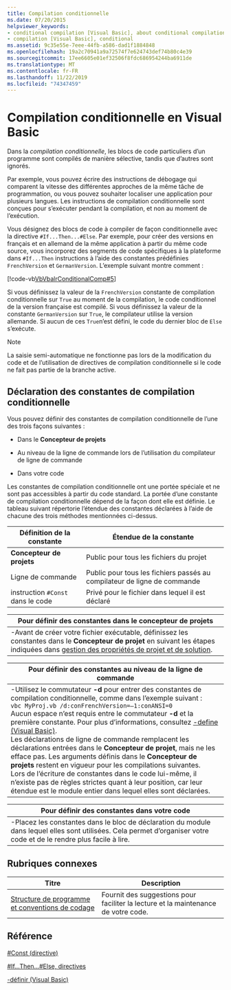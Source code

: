 ```yaml
---
title: Compilation conditionnelle
ms.date: 07/20/2015
helpviewer_keywords:
- conditional compilation [Visual Basic], about conditional compilation
- compilation [Visual Basic], conditional
ms.assetid: 9c35e55e-7eee-44fb-a586-dad1f1884848
ms.openlocfilehash: 19a2c70941a9a72574f7e624743def74b80c4e39
ms.sourcegitcommit: 17ee6605e01ef32506f8fdc686954244ba6911de
ms.translationtype: MT
ms.contentlocale: fr-FR
ms.lasthandoff: 11/22/2019
ms.locfileid: "74347459"
---
```

# <a name="conditional-compilation-in-visual-basic"></a>Compilation conditionnelle en Visual Basic
Dans la *compilation conditionnelle*, les blocs de code particuliers d’un programme sont compilés de manière sélective, tandis que d’autres sont ignorés.  
  
 Par exemple, vous pouvez écrire des instructions de débogage qui comparent la vitesse des différentes approches de la même tâche de programmation, ou vous pouvez souhaiter localiser une application pour plusieurs langues. Les instructions de compilation conditionnelle sont conçues pour s’exécuter pendant la compilation, et non au moment de l’exécution.  
  
 Vous désignez des blocs de code à compiler de façon conditionnelle avec la directive `#If...Then...#Else`. Par exemple, pour créer des versions en français et en allemand de la même application à partir du même code source, vous incorporez des segments de code spécifiques à la plateforme dans `#If...Then` instructions à l’aide des constantes prédéfinies `FrenchVersion` et `GermanVersion`. L’exemple suivant montre comment :  
  
 [!code-vb[VbVbalrConditionalComp#5](~/samples/snippets/visualbasic/VS_Snippets_VBCSharp/VbVbalrConditionalComp/VB/Class1.vb#5)]  
  
 Si vous définissez la valeur de la `FrenchVersion` constante de compilation conditionnelle sur `True` au moment de la compilation, le code conditionnel de la version française est compilé. Si vous définissez la valeur de la constante `GermanVersion` sur `True`, le compilateur utilise la version allemande. Si aucun de ces `True`n’est défini, le code du dernier bloc de `Else` s’exécute.  
  
> [!NOTE]
> La saisie semi-automatique ne fonctionne pas lors de la modification du code et de l’utilisation de directives de compilation conditionnelle si le code ne fait pas partie de la branche active.  
  
## <a name="declaring-conditional-compilation-constants"></a>Déclaration des constantes de compilation conditionnelle  
 Vous pouvez définir des constantes de compilation conditionnelle de l’une des trois façons suivantes :  
  
- Dans le **Concepteur de projets**  
  
- Au niveau de la ligne de commande lors de l’utilisation du compilateur de ligne de commande  
  
- Dans votre code  
  
 Les constantes de compilation conditionnelle ont une portée spéciale et ne sont pas accessibles à partir du code standard. La portée d’une constante de compilation conditionnelle dépend de la façon dont elle est définie. Le tableau suivant répertorie l’étendue des constantes déclarées à l’aide de chacune des trois méthodes mentionnées ci-dessus.  
  
|Définition de la constante|Étendue de la constante|  
|---|---|  
|**Concepteur de projets**|Public pour tous les fichiers du projet|  
|Ligne de commande|Public pour tous les fichiers passés au compilateur de ligne de commande|  
|instruction `#Const` dans le code|Privé pour le fichier dans lequel il est déclaré|  
  
|Pour définir des constantes dans le concepteur de projets|  
|---|  
|-Avant de créer votre fichier exécutable, définissez les constantes dans le **Concepteur de projet** en suivant les étapes indiquées dans [gestion des propriétés de projet et de solution](/visualstudio/ide/managing-project-and-solution-properties).|  
  
|Pour définir des constantes au niveau de la ligne de commande|  
|---|  
|-Utilisez le commutateur **-d** pour entrer des constantes de compilation conditionnelle, comme dans l’exemple suivant :<br />     `vbc MyProj.vb /d:conFrenchVersion=–1:conANSI=0`<br />     Aucun espace n’est requis entre le commutateur **-d** et la première constante. Pour plus d’informations, consultez [-define (Visual Basic)](../../../visual-basic/reference/command-line-compiler/define.md).<br />     Les déclarations de ligne de commande remplacent les déclarations entrées dans le **Concepteur de projet**, mais ne les efface pas. Les arguments définis dans le **Concepteur de projets** restent en vigueur pour les compilations suivantes.<br />     Lors de l’écriture de constantes dans le code lui-même, il n’existe pas de règles strictes quant à leur position, car leur étendue est le module entier dans lequel elles sont déclarées.|  
  
|Pour définir des constantes dans votre code|  
|---|  
|-Placez les constantes dans le bloc de déclaration du module dans lequel elles sont utilisées. Cela permet d’organiser votre code et de le rendre plus facile à lire.|  
  
## <a name="related-topics"></a>Rubriques connexes  
  
|Titre|Description|  
|---|---|  
|[Structure de programme et conventions de codage](../../../visual-basic/programming-guide/program-structure/program-structure-and-code-conventions.md)|Fournit des suggestions pour faciliter la lecture et la maintenance de votre code.|  
  
## <a name="reference"></a>Référence  
 [#Const (directive)](../../../visual-basic/language-reference/directives/const-directive.md)  
  
 [#If...Then...#Else, directives](../../../visual-basic/language-reference/directives/if-then-else-directives.md)  
  
 [-définir (Visual Basic)](../../../visual-basic/reference/command-line-compiler/define.md)

